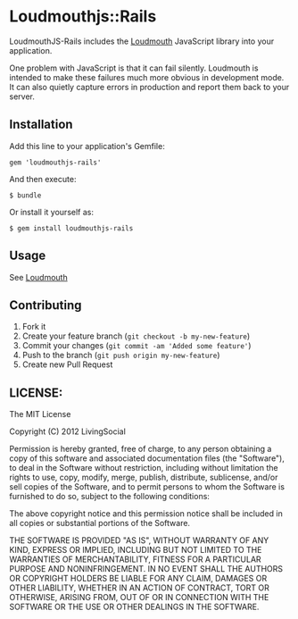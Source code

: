 # Loudmouthjs::Rails

LoudmouthJS-Rails includes the [Loudmouth](http://code.livingsocial.net/petecampbell/loudmouth) JavaScript library into your application.

One problem with JavaScript is that it can fail silently. Loudmouth is intended to make these failures much more obvious in development mode. It can also quietly capture errors in production and report them back to your server.

## Installation

Add this line to your application's Gemfile:

    gem 'loudmouthjs-rails'

And then execute:

    $ bundle

Or install it yourself as:

    $ gem install loudmouthjs-rails

## Usage

See [Loudmouth](http://code.livingsocial.net/petecampbell/loudmouth)

## Contributing

1. Fork it
2. Create your feature branch (`git checkout -b my-new-feature`)
3. Commit your changes (`git commit -am 'Added some feature'`)
4. Push to the branch (`git push origin my-new-feature`)
5. Create new Pull Request

## LICENSE:

The MIT License

Copyright (C) 2012 LivingSocial

Permission is hereby granted, free of charge, to any person obtaining a copy of
this software and associated documentation files (the "Software"), to deal in
the Software without restriction, including without limitation the rights to
use, copy, modify, merge, publish, distribute, sublicense, and/or sell copies
of the Software, and to permit persons to whom the Software is furnished to do
so, subject to the following conditions:

The above copyright notice and this permission notice shall be included in all
copies or substantial portions of the Software.

THE SOFTWARE IS PROVIDED "AS IS", WITHOUT WARRANTY OF ANY KIND, EXPRESS OR
IMPLIED, INCLUDING BUT NOT LIMITED TO THE WARRANTIES OF MERCHANTABILITY,
FITNESS FOR A PARTICULAR PURPOSE AND NONINFRINGEMENT. IN NO EVENT SHALL THE
AUTHORS OR COPYRIGHT HOLDERS BE LIABLE FOR ANY CLAIM, DAMAGES OR OTHER
LIABILITY, WHETHER IN AN ACTION OF CONTRACT, TORT OR OTHERWISE, ARISING FROM,
OUT OF OR IN CONNECTION WITH THE SOFTWARE OR THE USE OR OTHER DEALINGS IN THE
SOFTWARE.